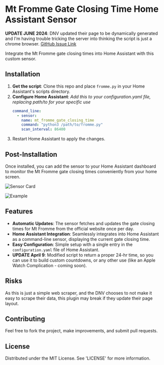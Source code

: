# Mt Fromme Gate Closing Time Home Assistant Sensor

**UPDATE JUNE 2024**: DNV updated their page to be dynamically generated and I'm having trouble tricking the server into thinking the script is just a chrome browser. [GitHub Issue Link](https://github.com/vancityactivist/mtfromme_gate-HA/issues/2)

Integrate the Mt Fromme gate closing times into Home Assistant with this custom sensor.

## Installation

1. **Get the script**: Clone this repo and place `fromme.py` in your Home Assistant's scripts directory.
2. **Configure Home Assistant**:
   *Add this to your configuration.yaml file, replacing path/to for your specific use*
   ```yaml
   command_line:
     - sensor:
       name: mt_fromme_gate_closing_time
       command: "python3 /path/to/fromme.py"
       scan_interval: 86400
4. Restart Home Assistant to apply the changes.

## Post-Installation

Once installed, you can add the sensor to your Home Assistant dashboard to monitor the Mt Fromme gate closing times conveniently from your home screen.

![Sensor Card](https://images2.imgbox.com/29/a7/Fi85HIVc_o.png)

![Example](https://images2.imgbox.com/ad/09/DVDFeLtb_o.png)

## Features

- **Automatic Updates**: The sensor fetches and updates the gate closing times for Mt Fromme from the official website once per day.
- **Home Assistant Integration**: Seamlessly integrates into Home Assistant as a command-line sensor, displaying the current gate closing time.
- **Easy Configuration**: Simple setup with a single entry in the `configuration.yaml` file of Home Assistant.
- **UPDATE April 9**: Modified script to return a proper 24-hr time, so you can use it to build custom countdowns, or any other use (like an Apple Watch Complication - coming soon).

## Risks
As this is just a simple web scraper, and the DNV chooses to not make it easy to scrape their data, this plugin may break if they update their page layout.

## Contributing
Feel free to fork the project, make improvements, and submit pull requests.

## License
Distributed under the MIT License. See 'LICENSE' for more information.
